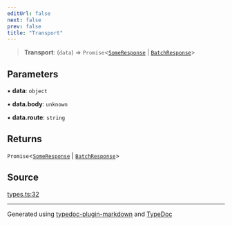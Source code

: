 ```yaml
---
editUrl: false
next: false
prev: false
title: "Transport"
---
```


> **Transport**: (`data`) => `Promise`\<[`SomeResponse`](/api/type-aliases/someresponse/) \| [`BatchResponse`](/api/type-aliases/batchresponse/)\>

## Parameters

▪ **data**: `object`

▪ **data.body**: `unknown`

▪ **data.route**: `string`

## Returns

`Promise`\<[`SomeResponse`](/api/type-aliases/someresponse/) \| [`BatchResponse`](/api/type-aliases/batchresponse/)\>

## Source

[types.ts:32](https://github.com/dmdin/chord/blob/5f43e0e/src/types.ts#L32)

***

Generated using [typedoc-plugin-markdown](https://www.npmjs.com/package/typedoc-plugin-markdown) and [TypeDoc](https://typedoc.org/)
